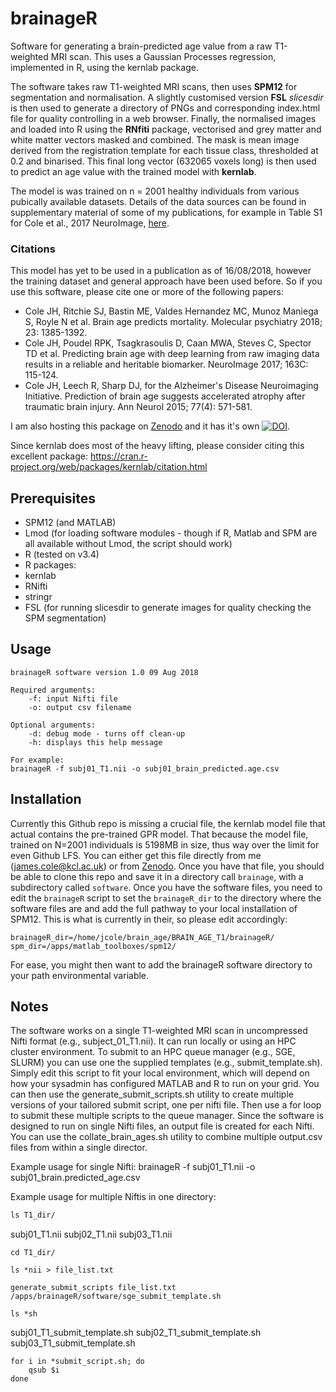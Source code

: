 # brainageR
Software for generating a brain-predicted age value from a raw T1-weighted MRI scan. This uses a Gaussian Processes regression, implemented in R, using the kernlab package.

The software takes raw T1-weighted MRI scans, then uses **SPM12** for segmentation and normalisation. A slightly customised version **FSL** *slicesdir* is then used to generate a directory of PNGs and corresponding index.html file for quality controlling in a web browser. Finally, the normalised images and loaded into R using the **RNfiti** package, vectorised and grey matter and white matter vectors masked and combined. The mask is mean image derived from the registration template for each tissue class, thresholded at 0.2 and binarised. This final long vector (632065 voxels long) is then used to predict an age value with the trained model with **kernlab**.

The model is was trained on n = 2001 healthy individuals from various pubically available datasets. Details of the data sources can be found in supplementary material of some of my publications, for example in Table S1 for Cole et al., 2017 NeuroImage,  [here](https://www.sciencedirect.com/science/article/pii/S1053811917306407?via%3Dihub#appsec1).

### Citations
This model has yet to be used in a publication as of 16/08/2018, however the training dataset and general approach have been used before. So if you use this software, please cite one or more of the following papers:
* Cole JH, Ritchie SJ, Bastin ME, Valdes Hernandez MC, Munoz Maniega S, Royle N et al. Brain age predicts mortality. Molecular psychiatry 2018; 23: 1385-1392.
* Cole JH, Poudel RPK, Tsagkrasoulis D, Caan MWA, Steves C, Spector TD et al. Predicting brain age with deep learning from raw imaging data results in a reliable and heritable biomarker. NeuroImage 2017; 163C: 115-124.
* Cole JH, Leech R, Sharp DJ, for the Alzheimer's Disease Neuroimaging Initiative. Prediction of brain age suggests accelerated atrophy after traumatic brain injury. Ann Neurol 2015; 77(4): 571-581.

I am also hosting this package on [Zenodo](https://zenodo.org/) and it has it's own [![DOI](https://zenodo.org/badge/DOI/10.5281/zenodo.1346266.svg)](https://doi.org/10.5281/zenodo.1346266).

Since kernlab does most of the heavy lifting, please consider citing this excellent package:
https://cran.r-project.org/web/packages/kernlab/citation.html

## Prerequisites
* SPM12 (and MATLAB)
* Lmod (for loading software modules - though if R, Matlab and SPM are all available without Lmod, the script should work) 
* R (tested on v3.4)
* R packages:
* kernlab
* RNifti
* stringr
* FSL (for running slicesdir to generate images for quality checking the SPM segmentation)
## Usage
```
brainageR software version 1.0 09 Aug 2018

Required arguments: 
	-f: input Nifti file
	-o: output csv filename

Optional arguments:
	-d: debug mode - turns off clean-up
	-h: displays this help message

For example:
brainageR -f subj01_T1.nii -o subj01_brain_predicted.age.csv
```
## Installation
Currently this Github repo is missing a crucial file, the kernlab model file that actual contains the pre-trained GPR model. That because the model file, trained on N=2001 individuals is 5198MB in size, thus way over the limit for even Github LFS. You can either get this file directly from me (james.cole@kcl.ac.uk) or from [Zenodo](https://doi.org/10.5281/zenodo.1346266).
Once you have that file, you should be able to clone this repo and save it in a directory call `brainage`, with a subdirectory called `software`.
Once you have the software files, you need to edit the `brainageR` script to set the `brainageR_dir` to the directory where the software files are and add the full pathway to your local installation of SPM12. This is what is currently in their, so please edit accordingly:
```
brainageR_dir=/home/jcole/brain_age/BRAIN_AGE_T1/brainageR/
spm_dir=/apps/matlab_toolboxes/spm12/
```
For ease, you might then want to add the brainageR software directory to your path environmental variable.
## Notes
The software works on a single T1-weighted MRI scan in uncompressed Nifti format (e.g., subject_01_T1.nii). It can run locally or using an HPC cluster environment. To submit to an HPC queue manager (e.g., SGE, SLURM) you can use one the supplied templates (e.g., submit_template.sh). Simply edit this script to fit your local environment, which will depend on how your sysadmin has configured MATLAB and R to run on your grid. You can then use the generate_submit_scripts.sh utility to create multiple versions of your tailored submit script, one per nifti file. Then use a for loop to submit these multiple scripts to the queue manager.
Since the software is designed to run on single Nifti files, an output file is created for each Nifti. You can use the collate_brain_ages.sh utility to combine multiple output.csv files from within a single director.

Example usage for single Nifti:
brainageR -f subj01_T1.nii -o subj01_brain.predicted_age.csv

Example usage for multiple Niftis in one directory:
```css
ls T1_dir/
```
subj01_T1.nii
subj02_T1.nii
subj03_T1.nii
```
cd T1_dir/
```
```
ls *nii > file_list.txt
```
```
generate_submit_scripts file_list.txt /apps/brainageR/software/sge_submit_template.sh
```
```
ls *sh
```
subj01_T1_submit_template.sh
subj02_T1_submit_template.sh
subj03_T1_submit_template.sh

```
for i in *submit_script.sh; do
	qsub $i
done
```
